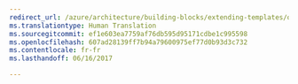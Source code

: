 ```yaml
---
redirect_url: /azure/architecture/building-blocks/extending-templates/objects-as-parameters
ms.translationtype: Human Translation
ms.sourcegitcommit: ef1e603ea7759af76db595d95171cdbe1c995598
ms.openlocfilehash: 607ad28139ff7b94a79600975ef77d0b93d3c732
ms.contentlocale: fr-fr
ms.lasthandoff: 06/16/2017

---
```

